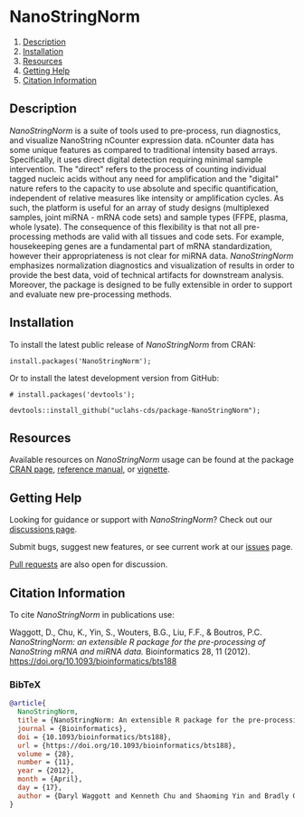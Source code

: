# NanoStringNorm

1. [Description](#description)
2. [Installation](#installation)
3. [Resources](#resources)
4. [Getting Help](#getting-help)
5. [Citation Information](#citation-information)

## Description

*NanoStringNorm* is a suite of tools used to pre-process, run diagnostics, and visualize NanoString nCounter expression data. nCounter data has some unique features as compared to traditional intensity based arrays. Specifically, it uses direct digital detection requiring minimal sample intervention. The "direct" refers to the process of counting individual tagged nucleic acids without any need for amplification and the "digital" nature refers to the capacity to use absolute and specific quantification, independent of relative measures like intensity or amplification cycles. As such, the platform is useful for an array of study designs (multiplexed samples, joint miRNA - mRNA code sets) and sample types (FFPE, plasma, whole lysate). The consequence of this flexibility is that not all pre-processing methods are valid with all tissues and code sets. For example, housekeeping genes are a fundamental part of mRNA standardization, however their appropriateness is not clear for miRNA data. *NanoStringNorm* emphasizes normalization diagnostics and visualization of results in order to provide the best data, void of technical artifacts for downstream analysis. Moreover, the package is designed to be fully extensible in order to support and evaluate new pre-processing methods.


## Installation

To install the latest public release of *NanoStringNorm* from CRAN:

```
install.packages('NanoStringNorm');
```

Or to install the latest development version from GitHub:

```
# install.packages('devtools');

devtools::install_github("uclahs-cds/package-NanoStringNorm");
```


## Resources

Available resources on *NanoStringNorm* usage can be found at the package [CRAN page](https://cran.r-project.org/package=NanoStringNorm), [reference manual](https://cran.r-project.org/web/packages/NanoStringNorm/NanoStringNorm.pdf), or [vignette](https://cran.r-project.org/web/packages/NanoStringNorm/vignettes/NanoStringNorm_Introduction.pdf).


## Getting Help

Looking for guidance or support with *NanoStringNorm*? Check out our [discussions page](https://github.com/uclahs-cds/package-NanoStringNorm/discussions).

Submit bugs, suggest new features, or see current work at our [issues](https://github.com/uclahs-cds/package-NanoStringNorm/issues) page.

[Pull requests](https://github.com/uclahs-cds/package-NanoStringNorm/pulls) are also open for discussion.


## Citation Information

To cite *NanoStringNorm* in publications use:

Waggott, D., Chu, K., Yin, S., Wouters, B.G., Liu, F.F., & Boutros, P.C. *NanoStringNorm: an extensible R package for the pre-processing of NanoString mRNA and miRNA data.* Bioinformatics 28, 11 (2012). https://doi.org/10.1093/bioinformatics/bts188

### BibTeX

```BibTeX
@article{
  NanoStringNorm,
  title = {NanoStringNorm: An extensible R package for the pre-processing of nanostring mrna and MIRNA data},
  journal = {Bioinformatics},
  doi = {10.1093/bioinformatics/bts188},
  url = {https://doi.org/10.1093/bioinformatics/bts188},
  volume = {28},
  number = {11},
  year = {2012},
  month = {April},
  day = {17},
  author = {Daryl Waggott and Kenneth Chu and Shaoming Yin and Bradly G. Wouters and Fei-Fei Liu and Paul C. Boutros}
} 
```